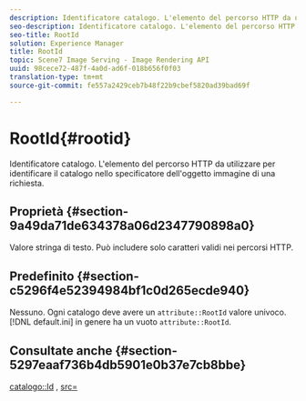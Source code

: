 ```yaml
---
description: Identificatore catalogo. L'elemento del percorso HTTP da utilizzare per identificare il catalogo nello specificatore dell'oggetto immagine di una richiesta.
seo-description: Identificatore catalogo. L'elemento del percorso HTTP da utilizzare per identificare il catalogo nello specificatore dell'oggetto immagine di una richiesta.
seo-title: RootId
solution: Experience Manager
title: RootId
topic: Scene7 Image Serving - Image Rendering API
uuid: 98cece72-487f-4a0d-ad6f-018b656f0f03
translation-type: tm+mt
source-git-commit: fe557a2429ceb7b48f22b9cbef5820ad39bad69f

---
```



# RootId{#rootid}

Identificatore catalogo. L&#39;elemento del percorso HTTP da utilizzare per identificare il catalogo nello specificatore dell&#39;oggetto immagine di una richiesta.

## Proprietà {#section-9a49da71de634378a06d2347790898a0}

Valore stringa di testo. Può includere solo caratteri validi nei percorsi HTTP.

## Predefinito {#section-c5296f4e52394984bf1c0d265ecde940}

Nessuno. Ogni catalogo deve avere un `attribute::RootId` valore univoco. [!DNL default.ini] in genere ha un vuoto `attribute::RootId`.

## Consultate anche {#section-5297eaaf736b4db5901e0b37e7cb8bbe}

[catalogo::Id](/help/aem-is-ir-api/is-api/image-catalog/image-serving-api-ref/c-image-catalog-reference/c-image-svg-data-reference/c-image-data-reference/r-id-cat.md) , [src=](../../../../../is-api/http-ref/image-serving-api-ref/c-http-protocol-reference/c-command-reference/r-src.md#reference-f6506637778c4c69bf106a7924a91ab1)
